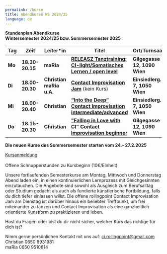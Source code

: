 ```yaml
---
permalink: /kurse
title: Abendkurse WS 2024/25
language: de
---
```

**Stundenplan Abendkurse**\
**Wintersemester 2024/25 bzw. Sommersemester 2025**

| Tag    | Zeit            | Leiter*in                | Titel                                                                           | Ort/Turnsaal                  |
| ------ | --------------- | ------------------------ | ------------------------------------------------------------------------------- | ----------------------------- |
| **Mo** | **18.30-20.15** | **maRia**                | **[RELEASZ Tanztraining: CI-light/Somatisches Lernen / open level](/releasze)** | **Gilgegasse 12, 1090 Wien**  |
| **Di** | **18.00-20.30** | **Christian maRia u.A.** | **[Contact Improvisation Jam](/jams)** (kein Kurs)                              | **Einsiedlerg. 7, 1050 Wien** |
| **Mi** | **18.00-20.40** | **Christian**            | **[“Into the Deep” Contact Improvisation intermediate/advanced](/contactadv)**  | **Einsiedlerg. 7, 1050 Wien** |
| **Do** | **18.15-20.30** | **Christian**            | **["Falling in Love with CI" Contact Improvisation beginner](/contactbeg)**     | **Gilgegasse 12, 1090 Wien**  |

**Die neuen Kurse des Sommersemester starten vom 24.- 27.2.2025**

[Kursanmeldung](https://rollingpoint.at/Kursanmeldung)\
\
Offene Schnupperstunden zu Kursbeginn (10€/EInheit)

Unsere fortlaufenden Semesterkurse am Montag, Mittwoch und Donnerstag Abend laden ein, in einen kontinuierlichen Lernprozess mit Gleichgesinnten einzutauchen. Die Angebote sind sowohl als Ausgleich zum Berufsalltag oder Studium gedacht als auch als fundierte künstlerische Fortbildung, falls du dich tiefer einlassen willst. Die offene rollingpoint Contact Improvisation Jam am Dienstag ist darüber hinaus ein beliebter Treffpunkt, um frei miteinander zu tanzen und Contact Improvisation als eine ganzheitlich orientierte  Kunstform zu praktizieren und leben.

Hast du Fragen oder bist du dir nicht sicher, welcher Kurs das richtige für dich ist?

Nimm gerne persönlichen Kontakt mit uns auf: ci.rollingpoint@gmail.com\
Christian 0650 8931981\
maRia 0650 9510814
